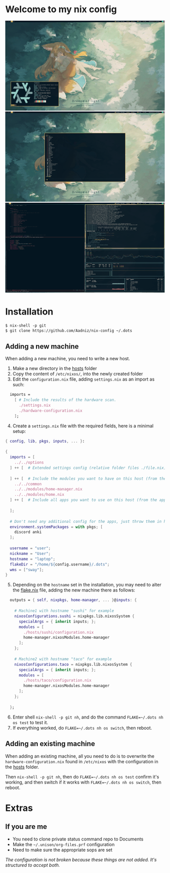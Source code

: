 # Welcome to my nix config

![Wallpaper with neofetch](/docs/screenshots/Screenshot_2024-09-23_19:34:26.png)
![Starting an application with sway-launcher-desktop](/docs/screenshots/Screenshot_2024-09-23_19:34:46.png)
![Working with nix config in doom emacs](/docs/screenshots/Screenshot_2024-09-23_19:37:46.png)

# Installation

```shell
$ nix-shell -p git
$ git clone https://github.com/Aadniz/nix-config ~/.dots
```

## Adding a new machine

When adding a new machine, you need to write a new host.

1. Make a new directory in the [hosts](/hosts) folder
2. Copy the content of `/etc/nixos/`, into the newly created folder 
3. Edit the `configuration.nix` file, adding `settings.nix` as an import as such:

``` nix
  imports =
    [ # Include the results of the hardware scan.
      ./settings.nix
      ./hardware-configuration.nix
    ];
```

4. Create a `settings.nix` file with the required fields, here is a minimal setup:

``` nix
{ config, lib, pkgs, inputs, ... }:

{
  imports = [
    ../../options
  ] ++ [  # Extended settings config (relative folder files ./file.nix)

  ] ++ [  # Include the modules you want to have on this host (from the module folder ../../modules/file.nix)
    ../../common
    ../../modules/home-manager.nix
    ../../modules/home.nix
  ] ++ [  # Include all apps you want to use on this host (from the apps in modules folder ../../modules/apps/file.nix)

  ];

  # Don't need any additional config for the apps, just throw them in here
  environment.systemPackages = with pkgs; [
    discord anki
  ];

  username = "user";
  nickname = "User";
  hostname = "laptop";
  flakeDir = "/home/${config.username}/.dots";
  wms = ["sway"];
}
```

5. Depending on the `hostname` set in the installation, you may need to alter the [flake.nix](/flake.nix) file, adding the new machine there as follows:

``` nix
  outputs = { self, nixpkgs, home-manager, ... }@inputs: {

    # Machine1 with hostname "sushi" for example
    nixosConfigurations.sushi = nixpkgs.lib.nixosSystem {
      specialArgs = { inherit inputs; };
      modules = [
        ./hosts/sushi/configuration.nix
        home-manager.nixosModules.home-manager
      ];
    };

    # Machine2 with hostname "taco" for example
    nixosConfigurations.taco = nixpkgs.lib.nixosSystem {
      specialArgs = { inherit inputs; };
      modules = [
        ./hosts/taco/configuration.nix
        home-manager.nixosModules.home-manager
      ];
    };

  };
```


6. Enter shell `nix-shell -p git nh`, and do the command `FLAKE=~/.dots nh os test` to test it.
7. If everything worked, do `FLAKE=~/.dots nh os switch`, then reboot.


## Adding an existing machine

When adding an existing machine, all you need to do is to overwrite the `hardware-configuration.nix` found in `/etc/nixos` with the configuration in the [hosts](/hosts) folder.

Then `nix-shell -p git nh`, then do `FLAKE=~/.dots nh os test` confirm it's working, and then switch if it works with `FLAKE=~/.dots nh os switch`, then reboot.

# Extras

## If you are me

- You need to clone private status command repo to Documents
- Make the `~/.unison/org-files.prf` configuration
- Need to make sure the appropriate sops are set

*The configuration is not broken because these things are not added. It's structured to accept both.*
